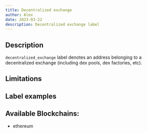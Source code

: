 ```yaml
---
title: Decentralized exchange
author: Alex
date: 2023-03-22
description: Decentralized exchange label
---
```


## Description

`decentralized_exchange` label denotes an address belonging to a decentralized exchange (including dex pools, dex factories, etc).

## Limitations


## Label examples


## Available Blockchains:

* ethereum